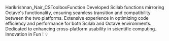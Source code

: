 Harikrishnan_Nair_CSToolboxFunction
Developed Scilab functions mirroring Octave's functionality, ensuring seamless transition and compatibility between the two platforms.
Extensive experience in optimizing code efficiency and performance for both Scilab and Octave environments.
Dedicated to enhancing cross-platform usability in scientific computing.
Innovation in Fun ! 💡
